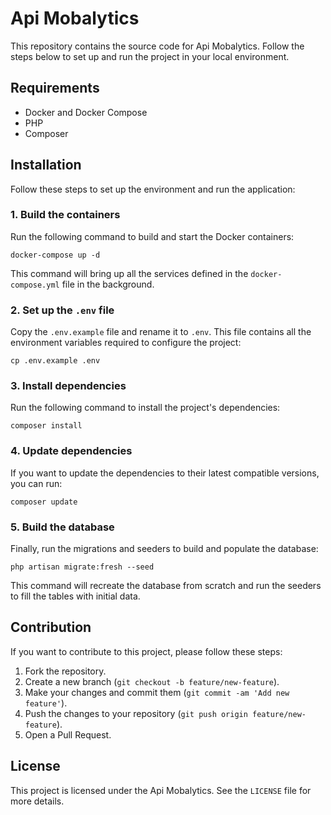 <!DOCTYPE html>
<html lang="en">
<head>
    <meta charset="UTF-8">
    <meta name="viewport" content="width=device-width, initial-scale=1.0">
</head>
<body>

<h1>Api Mobalytics</h1>

<p>This repository contains the source code for Api Mobalytics. Follow the steps below to set up and run the project in your local environment.</p>

<h2>Requirements</h2>
<ul>
    <li>Docker and Docker Compose</li>
    <li>PHP</li>
    <li>Composer</li>
</ul>

<h2>Installation</h2>
<p>Follow these steps to set up the environment and run the application:</p>

<h3>1. Build the containers</h3>
<p>Run the following command to build and start the Docker containers:</p>
<pre><code>docker-compose up -d</code></pre>
<p>This command will bring up all the services defined in the <code>docker-compose.yml</code> file in the background.</p>

<h3>2. Set up the <code>.env</code> file</h3>
<p>Copy the <code>.env.example</code> file and rename it to <code>.env</code>. This file contains all the environment variables required to configure the project:</p>
<pre><code>cp .env.example .env</code></pre>

<h3>3. Install dependencies</h3>
<p>Run the following command to install the project's dependencies:</p>
<pre><code>composer install</code></pre>

<h3>4. Update dependencies</h3>
<p>If you want to update the dependencies to their latest compatible versions, you can run:</p>
<pre><code>composer update</code></pre>

<h3>5. Build the database</h3>
<p>Finally, run the migrations and seeders to build and populate the database:</p>
<pre><code>php artisan migrate:fresh --seed</code></pre>
<p>This command will recreate the database from scratch and run the seeders to fill the tables with initial data.</p>

<h2>Contribution</h2>
<p>If you want to contribute to this project, please follow these steps:</p>
<ol>
    <li>Fork the repository.</li>
    <li>Create a new branch (<code>git checkout -b feature/new-feature</code>).</li>
    <li>Make your changes and commit them (<code>git commit -am 'Add new feature'</code>).</li>
    <li>Push the changes to your repository (<code>git push origin feature/new-feature</code>).</li>
    <li>Open a Pull Request.</li>
</ol>

<h2>License</h2>
<p>This project is licensed under the Api Mobalytics. See the <code>LICENSE</code> file for more details.</p>

</body>
</html>
